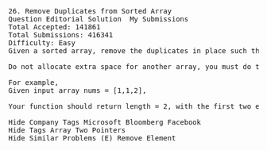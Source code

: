 <pre>
26. Remove Duplicates from Sorted Array
Question Editorial Solution  My Submissions
Total Accepted: 141861
Total Submissions: 416341
Difficulty: Easy
Given a sorted array, remove the duplicates in place such that each element appear only once and return the new length.

Do not allocate extra space for another array, you must do this in place with constant memory.

For example,
Given input array nums = [1,1,2],

Your function should return length = 2, with the first two elements of nums being 1 and 2 respectively. It doesn't matter what you leave beyond the new length.

Hide Company Tags Microsoft Bloomberg Facebook
Hide Tags Array Two Pointers
Hide Similar Problems (E) Remove Element

</pre>
